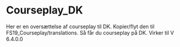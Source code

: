 # Courseplay_DK
Her er en oversættelse af courseplay til DK.
Kopier/flyt den til FS19_Courseplay/translations.
Så får du courseplay på DK.
Virker til V 6.4.0.0
